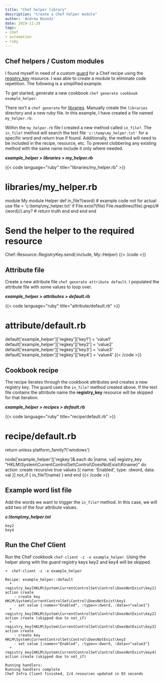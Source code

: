 ```yaml
---
title: "Chef helper library"
description: "Create a Chef helper module"
author: 'Andrew Bounds'
date: 2019-11-20
tags:
- chef
- automation
- ruby
---
```


## Chef helpers / Custom modules

I found myself in need of a custom [guard](https://docs.chef.io/resource_common.html) for a Chef recipe using the [registry_key](https://docs.chef.io/resource_registry_key.html) resource. I was able to create a module to eliminate code repetition. The following is a simplified example.

To get started, generate a new cookbook `chef generate cookbook example_helper`.

There isn't a `chef generate` for [libraries](https://docs.chef.io/libraries.html). Manually create the `libraries` directory and a new ruby file. In this example, I have created a file named `my_helper.rb`.

Within the `my_helper.rb` file I created a new method called `in_file?`. The `in_file?` method will search the text file `'c:\temp\my_helper.txt'` for a specific word and return true if found.
Additionally, the method will need to be included in the recipe, resource, etc. To prevent clobbering any existing method with the same name include it only where needed.

***example_helper > libraries > my_helper.rb***

{{< code language="ruby" title="libraries/my_helper.rb" >}}
# libraries/my_helper.rb

module My
  module Helper
    def in_file?(word)
      # example code not for actual use
      file = 'c:\temp\my_helper.txt'
      if File.exist?(file)
        File.readlines(file).grep(/#{word}/).any? # return truth
      end
    end
  end
end

# Send the helper to the required resource
Chef::Resource::RegistryKey.send(:include, My::Helper)
{{< /code >}}

## Attribute file

Create a new attribute file `chef generate attribute default`. I populated the attribute file with some values to loop over.

***example_helper > attributes > default.rb***

{{< code language="ruby" title="attribute/default.rb" >}}
# attribute/default.rb

default['example_helper']['regkey']['key1'] = 'value1'
default['example_helper']['regkey']['key2'] = 'value2'
default['example_helper']['regkey']['key3'] = 'value3'
default['example_helper']['regkey']['key4'] = 'value4'
{{< /code >}}

## Cookbook recipe

The recipe iterates through the cookbook attributes and creates a new registry key. The guard uses the `in_file?` method created above. If the text file contains the attribute name the __registry_key__ resource will be skipped for that iteration.

***example_helper > recipes > default.rb***

{{< code language="ruby" title="recipe/default.rb" >}}
# recipe/default.rb

return unless platform_family?('windows')

node['example_helper']['regkey']&.each do |name, val|
  registry_key "HKLM\\System\\CurrentControlSet\\Control\\DoesNotExist\\#{name}" do
    action :create
    recursive true
    values [{ name: 'Enabled', type: :dword, data: val }]
    not_if { in_file?(name) }
  end
end
{{< /code >}}

## Example word list file

Add the words we want to trigger the `in_file?` method. In this case, we will add two of the four attribute values.

***c:\temp\my_helper.txt***

```plaintext
key2
key4
```

## Run the Chef Client

Run the Chef cookbook `chef-client -z -o example_helper`. Using the helper along with the guard registry keys key2 and key4 will be skipped.

```console
➜  chef-client -z -o example_helper

Recipe: example_helper::default
  * registry_key[HKLM\System\CurrentControlSet\Control\DoesNotExist\key1] action create
    - create key HKLM\System\CurrentControlSet\Control\DoesNotExist\key1
    - set value {:name=>"Enabled", :type=>:dword, :data=>"value1"}
  * registry_key[HKLM\System\CurrentControlSet\Control\DoesNotExist\key2] action create (skipped due to not_if)
  * registry_key[HKLM\System\CurrentControlSet\Control\DoesNotExist\key3] action create
    - create key HKLM\System\CurrentControlSet\Control\DoesNotExist\key3
    - set value {:name=>"Enabled", :type=>:dword, :data=>"value3"}
  * registry_key[HKLM\System\CurrentControlSet\Control\DoesNotExist\key4] action create (skipped due to not_if)

Running handlers:
Running handlers complete
Chef Infra Client finished, 2/4 resources updated in 03 seconds
```
